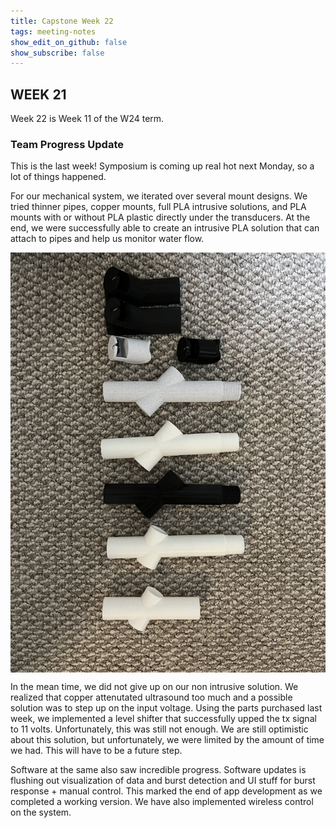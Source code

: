 ```yaml
---
title: Capstone Week 22
tags: meeting-notes
show_edit_on_github: false
show_subscribe: false
---
```


<style>
  img {
  display: block;
  margin-left: auto;
  margin-right: auto;
  }
  video {
    display: block;
    margin-left: auto;
    margin-right: auto;
  }
</style>

## WEEK 21

Week 22 is Week 11 of the W24 term. 

### Team Progress Update
This is the last week! Symposium is coming up real hot next Monday, so a lot of things happened. 

For our mechanical system, we iterated over several mount designs. We tried thinner pipes, copper mounts, full PLA intrusive solutions, and PLA mounts with or without PLA plastic directly under the transducers. At the end, we were successfully able to create an intrusive PLA solution that can attach to pipes and help us monitor water flow. 

<img src="https://github.com/pipyns/pipyns.github.io/blob/master/assets/mount_iterations.jpg?raw=true" alt="Populated PCBs" width=600>

In the mean time, we did not give up on our non intrusive solution. We realized that copper attenutated ultrasound too much and a possible solution was to step up on the input voltage. Using the parts purchased last week, we implemented a level shifter that successfully upped the tx signal to 11 volts. Unfortunately, this was still not enough. We are still optimistic about this solution, but unfortunately, we were limited by the amount of time we had. This will have to be a future step. 

Software at the same also saw incredible progress. Software updates is flushing out visualization of data and burst detection and UI stuff for burst response + manual control. This marked the end of app development as we completed a working version. We have also implemented wireless control on the system.

<!--more-->
